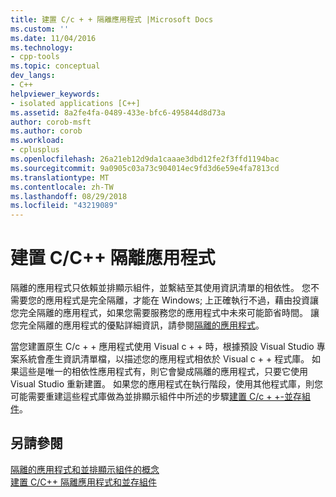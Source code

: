 ```yaml
---
title: 建置 C/c + + 隔離應用程式 |Microsoft Docs
ms.custom: ''
ms.date: 11/04/2016
ms.technology:
- cpp-tools
ms.topic: conceptual
dev_langs:
- C++
helpviewer_keywords:
- isolated applications [C++]
ms.assetid: 8a2fe4fa-0489-433e-bfc6-495844d8d73a
author: corob-msft
ms.author: corob
ms.workload:
- cplusplus
ms.openlocfilehash: 26a21eb12d9da1caaae3dbd12fe2f3ffd1194bac
ms.sourcegitcommit: 9a0905c03a73c904014ec9fd3d6e59e4fa7813cd
ms.translationtype: MT
ms.contentlocale: zh-TW
ms.lasthandoff: 08/29/2018
ms.locfileid: "43219089"
---
```

# <a name="building-cc-isolated-applications"></a>建置 C/C++ 隔離應用程式
隔離的應用程式只依賴並排顯示組件，並繫結至其使用資訊清單的相依性。 您不需要您的應用程式是完全隔離，才能在 Windows; 上正確執行不過，藉由投資讓您完全隔離的應用程式，如果您需要服務您的應用程式中未來可能節省時間。 讓您完全隔離的應用程式的優點詳細資訊，請參閱[隔離的應用程式](/windows/desktop/SbsCs/isolated-applications)。  
  
 當您建置原生 C/c + + 應用程式使用 Visual c + + 時，根據預設 Visual Studio 專案系統會產生資訊清單檔，以描述您的應用程式相依於 Visual c + + 程式庫。 如果這些是唯一的相依性應用程式有，則它會變成隔離的應用程式，只要它使用 Visual Studio 重新建置。 如果您的應用程式在執行階段，使用其他程式庫，則您可能需要重建這些程式庫做為並排顯示組件中所述的步驟[建置 C/c + +-並存組件](../build/building-c-cpp-side-by-side-assemblies.md)。  
  
## <a name="see-also"></a>另請參閱  
 [隔離的應用程式和並排顯示組件的概念](../build/concepts-of-isolated-applications-and-side-by-side-assemblies.md)   
 [建置 C/C++ 隔離應用程式和並存組件](../build/building-c-cpp-isolated-applications-and-side-by-side-assemblies.md)